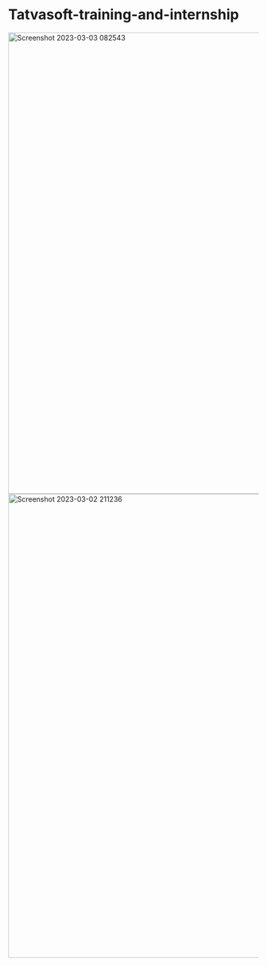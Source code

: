 # Tatvasoft-training-and-internship
<img width="927" alt="Screenshot 2023-03-03 082543" src="https://user-images.githubusercontent.com/124031729/222663100-174122ba-03ad-4b64-b922-e21230b425a5.png">
<img width="932" alt="Screenshot 2023-03-02 211236" src="https://user-images.githubusercontent.com/124031729/222663142-ee56023d-4b40-40d1-ac28-fdc5831932ed.png">

